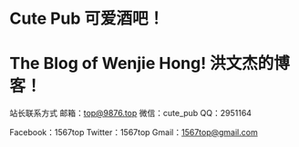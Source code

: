 # Cute Pub 可爱酒吧！
# The Blog of Wenjie Hong! 洪文杰的博客！


站长联系方式
邮箱：top@9876.top
微信：cute_pub
QQ：2951164

Facebook：1567top
Twitter：1567top
Gmail：1567top@gmail.com













